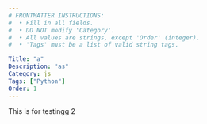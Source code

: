 ```yaml
---
# FRONTMATTER INSTRUCTIONS:
#  • Fill in all fields.
#  • DO NOT modify 'Category'.
#  • All values are strings, except 'Order' (integer).
#  • 'Tags' must be a list of valid string tags.

Title: "a"
Description: "as"
Category: js
Tags: ["Python"]
Order: 1
---
```


This is for testingg 2
